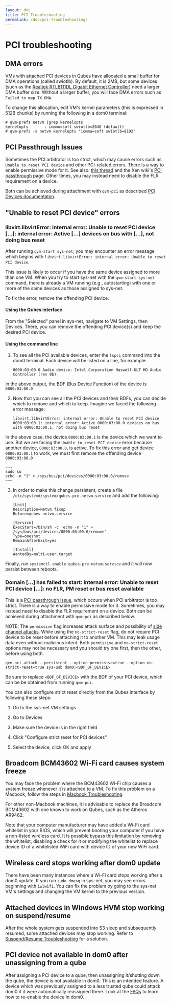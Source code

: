 ```yaml
---
layout: doc
title: PCI Troubleshooting
permalink: /doc/pci-troubleshooting/
---
```


# PCI troubleshooting #

## DMA errors ##

VMs with attached PCI devices in Qubes have allocated a small buffer for DMA operations (called swiotlb).
By default, it is 2MB, but some devices (such as the [Realtek RTL8111DL Gigabit Ethernet Controller](https://groups.google.com/group/qubes-devel/browse_thread/thread/631c4a3a9d1186e3)) need a larger DMA buffer size. 
Without a larger buffer, you will face DMA errors such as `Failed to map TX DMA`.

To change this allocation, edit VM's kernel parameters (this is expressed in 512B chunks) by running the following in a dom0 terminal:

    # qvm-prefs netvm |grep kernelopts
    kernelopts       : iommu=soft swiotlb=2048 (default)
    # qvm-prefs -s netvm kernelopts "iommu=soft swiotlb=8192"

## PCI Passthrough Issues ##

Sometimes the PCI arbitrator is too strict, which may cause errors such as `Unable to reset PCI device` and other PCI-related errors. 
There is a way to enable permissive mode for it.
See also: [this thread](https://groups.google.com/forum/#!topic/qubes-users/Fs94QAc3vQI) and the Xen wiki's [PCI passthrough](https://wiki.xen.org/wiki/Xen_PCI_Passthrough) page.
Other times, you may instead need to disable the FLR requirement on a device.

Both can be achieved during attachment with `qvm-pci` as described [PCI Devices documentaton](/doc/pci-devices/#additional-attach-options).

## "Unable to reset PCI device" errors ##

### libvirt.libvirtError: internal error: Unable to reset PCI device [...]: internal error: Active [...] devices on bus with [...], not doing bus reset ###

After running `qvm-start sys-net`, you may encounter an error message which begins with `libvirt.libvirtError: internal error: Unable to reset PCI device`.

This issue is likely to occur if you have the same device assigned to more than one
VM. 
When you try to start sys-net with the `qvm-start sys-net` command, there is already a VM running (e.g., autostarting) with one or more of the same devices as those assigned to sys-net. 

To fix the error, remove the offending PCI device.

#### Using the Qubes interface ####

From the "Selected" panel in sys-net, navigate to VM Settings, then Devices. There, you can remove the offending PCI device(s) and keep the desired PCI device. 

#### Using the command line ####

1. To see all the PCI available devices, enter the `lspci` command into the dom0 terminal. Each device will be listed on a line, for example:

    ~~~
    0000:03:00.0 Audio device: Intel Corporation Haswell-ULT HD Audio Controller (rev 0b)
    ~~~
In the above output, the BDF (Bus Device Function) of the device is `0000:03:00.0`

2. Now that you can see all the PCI devices and their BDFs, you can decide which to remove and which to keep. 
Imagine we faced the following error message:

    ~~~
    libvirt.libvirtError: internal error: Unable to reset PCI device 0000:03:00.1: internal error: Active 0000:03:00.0 devices on bus with 0000:03:00.1, not doing bus reset
    ~~~
In the above case, the device `0000:03:00.1` is the device which we want to use. But we are facing the `Unable to reset PCI device` error because another device, `0000:03:00.0`, is active. 
To fix this error and get device `0000:03:00.1` to work, we must first remove the offending device `0000:03:00.0`

    ~~~
    sudo su
    echo -n "1" > /sys/bus/pci/devices/0000:03:00.0/remove
    ~~~

3. In order to make this change persistent, create a file `/etc/systemd/system/qubes-pre-netvm.service` and add the following:

    ~~~
    [Unit]
    Description=Netvm fixup
    Before=qubes-netvm.service

    [Service]
    ExecStart=/bin/sh -c 'echo -n "1" > /sys/bus/pci/devices/0000:03:00.0/remove'
    Type=oneshot
    RemainAfterExit=yes

    [Install]
    WantedBy=multi-user.target
    ~~~
Finally, run `systemctl enable qubes-pre-netvm.service` and it will now persist between reboots.

### Domain [...] has failed to start: internal error: Unable to reset PCI device [...]: no FLR, PM reset or bus reset available ###

This is a [PCI passthrough issue](/doc/pci-troubleshooting/#pci-passthrough-issues), which occurs when PCI arbitrator is too strict. 
There is a way to enable permissive mode for it.
Sometimes, you may instead need to disable the FLR requirement on a device.
Both can be achieved during attachment with `qvm-pci` as described below.

NOTE: The `permissive` flag increases attack surface and possibility of [side channel attacks](https://en.wikipedia.org/wiki/Side-channel_attack).
While using the `no-strict-reset` flag, do not require PCI device to be reset before attaching it to another VM. This may leak usage data even without malicious intent. Both `permissive` and `no-strict-reset` options may not be necessary and you should try one first, then the other, before using both. 

~~~
qvm-pci attach --persistent --option permissive=true --option no-strict-reset=true sys-usb dom0:<BDF_OF_DEVICE>
~~~

Be sure to replace `<BDF_OF_DEVICE>` with the BDF of your PCI device, which can be be obtained from running `qvm-pci`.

You can also configure strict reset directly from the Qubes interface by following these steps:

1. Go to the sys-net VM settings

2. Go to Devices

3. Make sure the device is in the right field

4. Click "Configure strict reset for PCI devices"

5. Select the device, click OK and apply

## Broadcom BCM43602 Wi-Fi card causes system freeze ##

You may face the problem where the BCM43602 Wi-Fi chip causes a system freeze whenever it is attached to a VM. To fix this problem on a Macbook, follow the steps in [Macbook Troubleshooting](/doc/macbook-troubleshooting/#7-fix-system-freezes-due-to-broadcom-bcm43602). 

For other non-Macbook machines, it is advisable to replace the Broadcom BCM43602 with one known to work on Qubes, such as the Atheros AR9462. 

Note that your computer manufacturer may have added a Wi-Fi card whitelist in your BIOS, which will prevent booting your computer if you have a non-listed wireless card. 
It is possible bypass this limitation by removing the whitelist, disabling a check for it or modifying the whitelist to replace device ID of a whitelisted WiFi card with device ID of your new WiFi card.

## Wireless card stops working after dom0 update ##

There have been many instances where a Wi-Fi card stops working after a dom0 update. 
If you run `sudo dmesg` in sys-net, you may see errors beginning with `iwlwifi`. 
You can fix the problem by going to the sys-net VM's settings and changing the VM kernel to the previous version.

## Attached devices in Windows HVM stop working on suspend/resume ##

After the whole system gets suspended into S3 sleep and subsequently resumed, some attached devices may stop working. 
Refer to [Suspend/Resume Troubleshooting](/doc/suspend-resume-troubleshooting/#attached-devices-in-Windows-HVM-stop-working-on-suspendresume) for a solution.

## PCI device not available in dom0 after unassigning from a qube ##

After assigning a PCI device to a qube, then unassigning it/shutting down the qube, the device is not available in dom0.
This is an intended feature. 
A device which was previously assigned to a less trusted qube could attack dom0 if it were automatically reassigned there. 
Look at the [FAQs](/faq/#i-assigned-a-pci-device-to-a-qube-then-unassigned-itshut-down-the-qube-why-isnt-the-device-available-in-dom0) to learn how to re-enable the device in dom0. 

